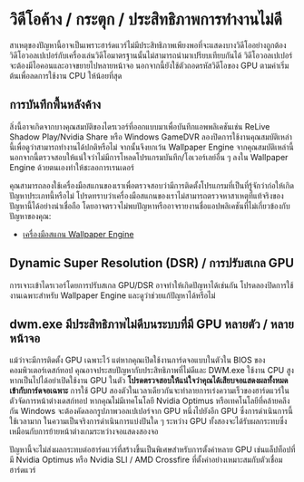 # วิดีโอค้าง / กระตุก / ประสิทธิภาพการทำงานไม่ดี

สาเหตุของปัญหานี้อาจเป็นเพราะฮาร์ดแวร์ไม่มีประสิทธิภาพเพียงพอที่จะแสดงบางวิดีโออย่างถูกต้อง วิดีโอวอลเปเปอร์กับเครื่องเล่นวิดีโอมาตรฐานนั้นไม่สามารถนำมาเปรียบเทียบกันได้ วิดีโอวอลเปเปอร์จะต้องมีไอคอนและอาจขยายไปหลายหน้าจอ นอกจากนี้ยังใช้ตัวถอดรหัสวิดีโอของ GPU ตามค่าเริ่มต้นเพื่อลดการใช้งาน CPU ให้น้อยที่สุด

## การบันทึกพื้นหลังค้าง
สิ่งนี้อาจเกิดจากบางคุณสมบัติของไดรเวอร์ที่ออกแบบมาเพื่อบันทึกแอพพลิเคชันเช่น ReLive Shadow Play/Nvidia Share หรือ Windows GameDVR ลองปิดการใช้งานคุณสมบัติเหล่านี้เพื่อดูว่าสามารถทำงานได้ปกติหรือไม่ จากนั้นจึงยกเว้น Wallpaper Engine จากคุณสมบัติเหล่านี้ นอกจากนี้ตรวจสอบให้แน่ใจว่าไม่มีการโหลดโปรแกรมบันทึก/โอเวอร์เลย์อื่น ๆ ลงใน Wallpaper Engine ด้วยตนเองทำให้ชะลอการเรนเดอร์

คุณสามารถลองใช้เครื่องมือสแกนของเราเพื่อตรวจสอบว่ามีการติดตั้งโปรแกรมที่เป็นที่รู้จักว่าก่อให้เกิดปัญหาประเภทนี้หรือไม่ โปรดทราบว่าเครื่องมือสแกนของเราไม่สามารถตรวจหาสาเหตุที่แท้จริงของปัญหานี้ได้อย่างน่าเชื่อถือ โดยอาจตรวจไม่พบปัญหาหรืออาจรายงานชื่อแอปพลิเคชันที่ไม่เกี่ยวข้องกับปัญหาของคุณ:

* [เครื่องมือสแกน Wallpaper Engine](/debug/scantool.html)

## Dynamic Super Resolution (DSR) / การปรับสเกล GPU
การเจาะเข้าไดรเวอร์โดยการปรับสเกล GPU/DSR อาจทำให้เกิดปัญหาได้เช่นกัน โปรดลองปิดการใช้งานเฉพาะสำหรับ Wallpaper Engine และดูว่าช่วยแก้ปัญหาได้หรือไม่

## dwm.exe มีประสิทธิภาพไม่ดีบนระบบที่มี GPU หลายตัว / หลายหน้าจอ
แม้ว่าจะมีการติดตั้ง GPU เฉพาะไว้ แต่หากคุณเปิดใช้งานการ์ดจอแบบในตัวใน BIOS ของคอมพิวเตอร์เดสก์ทอป คุณอาจประสบปัญหากับประสิทธิภาพที่ไม่ดีและ DWM.exe ใช้งาน CPU สูง หากเป็นไปได้อย่าเปิดใช้งาน GPU ในตัว **โปรดตรวจสอบให้แน่ใจว่าคุณได้เสียบจอแสดงผลทั้งหมดเข้ากับการ์ดจอเฉพาะ** การใช้ GPU สองตัวในเวลาเดียวกันจะทำลายการเร่งความเร็วของฮาร์ดแวร์ในตัวจัดการหน้าต่างเดสก์ทอป หากคุณไม่มีเทคโนโลยี Nvidia Optimus หรือเทคโนโลยีที่คล้ายคลึงกัน Windows จะต้องคัดลอกรูปภาพวอลเปเปอร์จาก GPU หนึ่งไปยังอีก GPU ซึ่งการดำเนินการนี้ใช้เวลามาก ในความเป็นจริงการดำเนินการแบ่งปันใด ๆ ระหว่าง GPU ทั้งสองจะได้รับผลกระทบซึ่งเหมือนกับการย้ายหน้าต่างเกมระหว่างจอแสดงสองจอ

ปัญหานี้จะไม่ส่งผลกระทบต่อฮาร์ดแวร์ที่สร้างขึ้นเป็นพิเศษสำหรับการตั้งค่าหลาย GPU เช่นแล็ปท็อปที่มี Nvidia Optimus หรือ Nvidia SLI / AMD Crossfire ที่ตั้งค่าอย่างเหมาะสมกับตัวเชื่อมฮาร์ดแวร์
